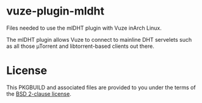 vuze-plugin-mldht
=================

Files needed to use the mlDHT plugin with Vuze inArch Linux.

The mlDHT plugin allows Vuze to connect to mainline DHT servelets
such as all those µTorrent and libtorrent-based clients out there.


License
=======

This PKGBUILD and associated files are provided to you under the terms
of the [BSD 2-clause license](http://opensource.org/licenses/BSD-2-Clause). 

